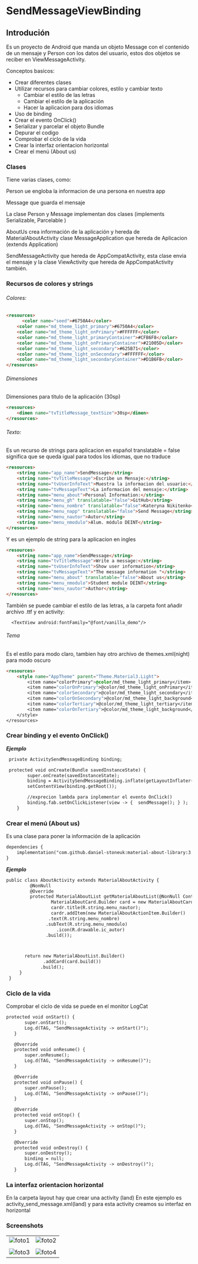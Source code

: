 # SendMessageViewBinding
## Introdución
Es un proyecto de Android que manda un objeto Message con el contenido de un mensaje y Person con los datos del usuario, estos dos objetos se reciber en ViewMessageActivity.


Conceptos basicos:
- Crear diferentes clases 
- Utilizar recursos para cambiar colores, estilo y  cambiar texto
    - Cambiar el estilo de las letras
    - Cambiar el estilo de la aplicación
    - Hacer la aplicacion para dos idiomas
- Uso de binding
- Crear el evento OnClick()
- Serializar y parcelar el objeto Bundle
- Depurar el codigo
- Comprobar el ciclo de la vida
- Crear la interfaz orientacion horizontal
- Crear el menú (About us)

### Clases 
Tiene varias clases, como:

Person ue engloba la informacion de una persona en nuestra app 

Message que guarda el mensaje

La clase Person y Message implementan dos clases (implements Serializable, Parcelable )

AboutUs crea información de la aplicación y hereda de MaterialAboutActivity
clase MessageApplication que hereda de Aplicacion (extends Application)

SendMessageActivity que hereda de  AppCompatActivity, esta clase envia el mensaje
y la clase ViewActivity que hereda de AppCompatActivity también.

### Recursos de colores y strings
###### Colores:
```html
<resources>
      <color name="seed">#6750A4</color>
    <color name="md_theme_light_primary">#6750A4</color>
    <color name="md_theme_light_onPrimary">#FFFFFF</color>
    <color name="md_theme_light_primaryContainer">#CFB6F8</color>
    <color name="md_theme_light_onPrimaryContainer">#21005D</color>
    <color name="md_theme_light_secondary">#625B71</color>
    <color name="md_theme_light_onSecondary">#FFFFFF</color>
    <color name="md_theme_light_secondaryContainer">#D1B6FB</color>
</resources>
```
###### Dimensiones
Dimensiones para titulo de la aplicación (30sp)
```html
<resources>
    <dimen name="tvTitleMessage_textSize">30sp</dimen>
</resources>
```
###### Texto:
Es un recurso de strings para aplicacion en español
translatable = false significa que se queda igual para todos los idiomas, que no traduce
```html
<resources>
    <string name="app_name">SendMessage</string>
    <string name="tvTitleMessage">Escribe un Mensaje:</string>
    <string name="tvUserInfoText">Muestra la informacion del usuario:</string>
    <string name="tvMessageText">La informacion del mensaje:</string>
    <string name="menu_about">Personal Information:</string>
    <string name="menu_gh" translatable="false">GitHub</string>
    <string name="menu_nombre" translatable="false">Kateryna Nikitenko</string>
    <string name="menu_napp" translatable="false">Send Message</string>
    <string name="menu_nautor">Autor</string>
    <string name="menu_nmodulo">Alum. módulo DEINT</string>
</resources>
```
Y es un ejemplo de string para la aplicacion en ingles
```html
<resources>
    <string name="app_name">SendMessage</string>
    <string name="tvTitleMessage">Write a message:</string>
    <string name="tvUserInfoText">Show user information</string>
    <string name="tvMessageText">"The message information "</string>
    <string name="menu_about" translatable="false">About us</string>
    <string name="menu_nmodulo">Student module DEINT</string>
    <string name="menu_nautor">Author</string>
</resources>
```
También se puede cambiar el estilo de las letras, a la carpeta font añadir archivo .ttf y en activity:

`  <TextView android:fontFamily="@font/vanilla_demo"/>`
###### Tema
Es el estilo para modo claro, tambien hay otro archivo de themes.xml(night) para modo oscuro
```html
<resources>
    <style name="AppTheme" parent="Theme.Material3.Light">
        <item name="colorPrimary">@color/md_theme_light_primary</item>
        <item name="colorOnPrimary">@color/md_theme_light_onPrimary</item>
        <item name="colorSecondary">@color/md_theme_light_secondary</item>
        <item name="colorOnSecondary">@color/md_theme_light_background</item>
        <item name="colorTertiary">@color/md_theme_light_tertiary</item>
        <item name="colorOnTertiary">@color/md_theme_light_background</item>
    </style>
</resources>
```

### Crear binding y el evento OnClick()
***Ejemplo***
```html
 private ActivitySendMessageBinding binding;

 protected void onCreate(Bundle savedInstanceState) {
        super.onCreate(savedInstanceState);
        binding = ActivitySendMessageBinding.inflate(getLayoutInflater());
        setContentView(binding.getRoot());

        //exprecion lambda para inplementar el evento OnClick()
        binding.fab.setOnClickListener(view -> {  sendMessage(); } );
    }
```

### Crear el menú (About us)
Es una clase para poner la información de la aplicación
```html
dependencies {
    implementation("com.github.daniel-stoneuk:material-about-library:3.1.2")
}
```
***Ejemplo***
```html
public class AboutActivity extends MaterialAboutActivity {
		 @NonNull
		 @Override
		 protected MaterialAboutList getMaterialAboutList(@NonNull Context context) {
 				 MaterialAboutCard.Builder card = new MaterialAboutCard.Builder();
 				 cardr.title(R.string.menu_nautor);
 			     cardr.addItem(new MaterialAboutActionItem.Builder()
      		    .text(R.string.menu_nombre)
       		   .subText(R.string.menu_nmodulo)
        		   .icon(R.drawable.ic_autor)
       		   .build());



 	   return new MaterialAboutList.Builder()
        	  .addCard(card.build())
         	 .build();
	 }
 }
```

### Ciclo de la vida
Comprobar el ciclo de vida se puede en el monitor LogCat
 ```html
protected void onStart() {
        super.onStart();
        Log.d(TAG, "SendMessageActivity -> onStart()");
    }

    @Override
    protected void onResume() {
        super.onResume();
        Log.d(TAG, "SendMessageActivity -> onResume()");
    }

    @Override
    protected void onPause() {
        super.onPause();
        Log.d(TAG, "SendMessageActivity -> onPause()");
    }

    @Override
    protected void onStop() {
        super.onStop();
        Log.d(TAG, "SendMessageActivity -> onStop()");
    }

    @Override
    protected void onDestroy() {
        super.onDestroy();
        binding = null;
        Log.d(TAG, "SendMessageActivity -> onDestroy()");
    }
```
### La interfaz orientacion horizontal
En la carpeta layout hay que crear una activity (land)
En este ejemplo es activity_send_message.xml(land) y para esta activity creamos su interfaz en horizontal

### Screenshots

|                              |                              | 
| ---------------------------- | ---------------------------- | 
|![foto1](https://github.com/nikitenkokatya/SendMessageViewBinding/assets/145988774/aa64305f-2fb7-40fb-aa9f-2166e7ceb665) | ![foto2](https://github.com/nikitenkokatya/SendMessageViewBinding/assets/145988774/1186ede0-b928-4613-abe4-c50754366717) |
|                              |                              | 
|![foto3](https://github.com/nikitenkokatya/SendMessageViewBinding/assets/145988774/7659cbb3-9757-4608-bbdb-16ae6298108d)|![foto4](https://github.com/nikitenkokatya/SendMessageViewBinding/assets/145988774/85f1eb99-8bf3-4225-b1dc-14c14258afa2)|
